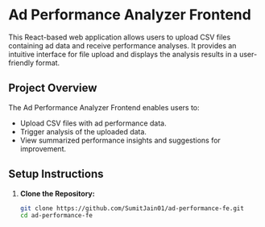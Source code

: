 # Ad Performance Analyzer Frontend

This React-based web application allows users to upload CSV files containing ad data and receive performance analyses. It provides an intuitive interface for file upload and displays the analysis results in a user-friendly format.

## Project Overview

The Ad Performance Analyzer Frontend enables users to:

- Upload CSV files with ad performance data.
- Trigger analysis of the uploaded data.
- View summarized performance insights and suggestions for improvement.


## Setup Instructions

1. **Clone the Repository:**

   ```bash
   git clone https://github.com/SumitJain01/ad-performance-fe.git
   cd ad-performance-fe
